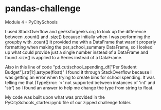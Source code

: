 # pandas-challenge
Module 4 - PyCitySchools

I used StackOverflow and geeksforgeeks.org to look up the difference between .count() and .size() because initially when I was performing the groupby with .count() it provided me with a DataFrame that wasn't properly formatting when making the per_school_summary DataFrame, so I looked up what could provide just a single number instead of a DataFrame and found .size() is applied to a Series instead of a DataFrame.

Also in this line of code "pd.cut(school_spending_df["Per Student Budget"].str[1:].astype(float)" I found it through StackOverflow because I was getting an error when trying to create bins for school spending.  It was telling me that (TypeError: '<' not supported between instances of 'int' and 'str') so I found an answer to help me change the type from string to float.  

My code was built upon what was provided in the PyCitySchools_starter.ipynb file of our zipped challenge folder.
